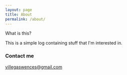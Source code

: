 ```yaml
---
layout: page
title: About
permalink: /about/
---
```


What is this?

This is a simple log containing stuff that I'm interested in.

### Contact me

[villegaswences@gmail.com](mailto:villegaswences@gmail.com)